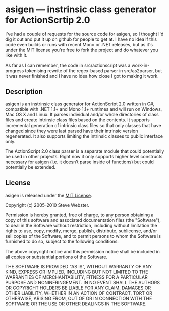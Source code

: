 # asigen — instrinsic class generator for ActionScrtip 2.0

I've had a couple of requests for the source code for asigen, so I thought I'd dig it out and put it up on github for people to get at. I have no idea if this code even builds or runs with recent Mono or .NET releases, but as it's under the MIT license you're free to fork the project and do whatever you like with it.

As far as I can remember, the code in src/actionscript was a work-in-progress tokenising rewrite of the regex-based parser in src/as2parser, but it was never finished and I have no idea how close I got to making it work.

## Description

asigen is an instrinsic class generator for ActionScript 2.0 written in C#, compatible with .NET 1.1+ and Mono 1.1+ runtimes and will run on Windows, Mac OS X and Linux. It parses individual and/or whole directories of class files and create intrinsic class files based on the contents. It supports incremental generation of intrinsic class files so that only classes that have changed since they were last parsed have their intrinsic version regenerated. It also supports limiting the intrinsic classes to public interface only.

The ActionScript 2.0 class parser is a separate module that could potentially be used in other projects. Right now it only supports higher level constructs necessary for asigen (i.e. it doesn’t parse inside of functions) but could potentially be extended.

## License

asigen is released under the [MIT License](http://www.opensource.org/licenses/mit-license.php).

Copyright (c) 2005-2010 Steve Webster.

Permission is hereby granted, free of charge, to any person obtaining a copy
of this software and associated documentation files (the "Software"), to deal
in the Software without restriction, including without limitation the rights
to use, copy, modify, merge, publish, distribute, sublicense, and/or sell
copies of the Software, and to permit persons to whom the Software is
furnished to do so, subject to the following conditions:

The above copyright notice and this permission notice shall be included in
all copies or substantial portions of the Software.

THE SOFTWARE IS PROVIDED "AS IS", WITHOUT WARRANTY OF ANY KIND, EXPRESS OR
IMPLIED, INCLUDING BUT NOT LIMITED TO THE WARRANTIES OF MERCHANTABILITY,
FITNESS FOR A PARTICULAR PURPOSE AND NONINFRINGEMENT. IN NO EVENT SHALL THE
AUTHORS OR COPYRIGHT HOLDERS BE LIABLE FOR ANY CLAIM, DAMAGES OR OTHER
LIABILITY, WHETHER IN AN ACTION OF CONTRACT, TORT OR OTHERWISE, ARISING FROM,
OUT OF OR IN CONNECTION WITH THE SOFTWARE OR THE USE OR OTHER DEALINGS IN
THE SOFTWARE.